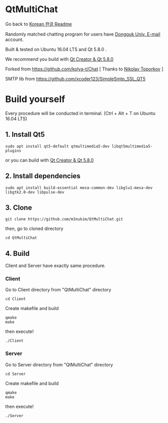 # QtMultiChat

Go back to [Korean 한글 Readme](https://github.com/m3nukim/QtMultiChat/blob/master/README.md)

Randomly matched chatting program for users have [Dongguk Univ. E-mail](https://mail.dongguk.edu) account.

Built & tested on Ubuntu 16.04 LTS and Qt 5.8.0 .

We recommend you build with [Qt Creator & Qt 5.8.0](http://download.qt.io/official_releases/qt/5.8/5.8.0/qt-opensource-linux-x64-5.8.0.run)


Forked from https://github.com/kolya-t/Chat [ Thanks to [Nikolay Toporkov](https://github.com/kolya-t) ]

SMTP lib from https://github.com/xcoder123/SimpleSmtp_SSL_QT5



# Build yourself

Every procedure will be conducted in terminal. (Ctrl + Alt + T on Ubuntu 16.04 LTS)

## 1. Install Qt5

<pre><code>sudo apt install qt5-default qtmultimedia5-dev libqt5multimedia5-plugins</code></pre>

or you can build with [Qt Creator & Qt 5.8.0](http://download.qt.io/official_releases/qt/5.8/5.8.0/qt-opensource-linux-x64-5.8.0.run)

## 2. Install dependencies

<pre><code>sudo apt install build-essential mesa-common-dev libglu1-mesa-dev libgtk2.0-dev libpulse-dev </code></pre>

## 3. Clone

<pre><code>git clone https://github.com/m3nukim/QtMultiChat.git</pre></code>

then, go to cloned directory

<pre><code>cd QtMultiChat</pre></code>

## 4. Build

Client and Server have exactly same procedure.

### Client

Go to Client directory from "QtMultiChat" directory

<pre><code>cd Client</pre></code>

Create makefile and build

<pre><code>qmake
make</pre></code>

then execute!

<pre><code>./Client</pre></code>

### Server

Go to Server directory from "QtMultiChat" directory

<pre><code>cd Server</pre></code>

Create makefile and build

<pre><code>qmake
make</pre></code>

then execute!

<pre><code>./Server</pre></code>
